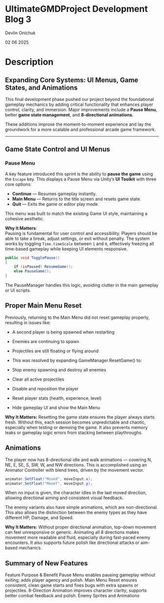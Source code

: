 # UltimateGMDProject Development Blog 3

Devlin Onichuk

02 06 2025
# Description

## Expanding Core Systems: UI Menus, Game States, and Animations

This final development phase pushed our project beyond the foundational gameplay mechanics by adding critical functionality that enhances player control, clarity, and immersion. Major improvements include a **Pause Menu**, better **game state management**, and **8-directional animations**.

These additions improve the moment-to-moment experience and lay the groundwork for a more scalable and professional arcade game framework.

---

##  Game State Control and UI Menus

### Pause Menu

A key feature introduced this sprint is the ability to **pause the game** using the `Escape` key. This displays a Pause Menu via Unity’s **UI Toolkit** with three core options:

- **Continue** — Resumes gameplay instantly.
- **Main Menu** — Returns to the title screen and resets game state.
- **Quit** — Exits the game or editor play mode.

This menu was built to match the existing Game UI style, maintaining a cohesive aesthetic.

**Why It Matters**:  
Pausing is fundamental for user control and accessibility. Players should be able to take a break, adjust settings, or exit without penalty. The system works by toggling `Time.timeScale` between `1` and `0`, effectively freezing all time-based gameplay while keeping UI elements responsive.

```csharp
public void TogglePause()
{
    if (isPaused) ResumeGame();
    else PauseGame();
}
```
The PauseManager handles this logic, avoiding clutter in the main gameplay or UI scripts.

## Proper Main Menu Reset
Previously, returning to the Main Menu did not reset gameplay properly, resulting in issues like:

- A second player is being spawned when restarting

- Enemies are continuing to spawn

- Projectiles are still floating or flying around

- This was resolved by expanding GameManager.ResetGame() to:

- Stop enemy spawning and destroy all enemies

- Clear all active projectiles

- Disable and reposition the player

- Reset player stats (health, experience, level)

- Hide gameplay UI and show the Main Menu

**Why It Matters:**
Resetting the game state ensures the player always starts fresh. Without this, each session becomes unpredictable and chaotic, especially when testing or demoing the game. It also prevents memory leaks or gameplay logic errors from stacking between playthroughs.

## Animations
The player now has 8-directional idle and walk animations — covering N, NE, E, SE, S, SW, W, and NW directions. This is accomplished using an Animator Controller with blend trees, driven by the movement vector.

```csharp
animator.SetFloat("MoveX", moveInput.x);
animator.SetFloat("MoveY", moveInput.y);
```
When no input is given, the character idles in the last moved direction, allowing directional aiming and consistent visual feedback.

The enemy variants also have simple animations, which are non-directional. This also allows the distinction between the enemy types as they have different HP, Damage, and Speed.

**Why It Matters:**
Without proper directional animation, top-down movement can feel unresponsive or generic. Animating all 8 directions makes movement more readable and fluid, especially during fast-paced enemy encounters. It also supports future polish like directional attacks or aim-based mechanics.

## Summary of New Features
Feature	Purpose & Benefit
Pause Menu enables pausing gameplay without exiting; adds player agency and polish.
Main Menu Reset	ensures consistent, clean game starts and fixes bugs with extra spawns or projectiles.
8-Direction Animation improves character clarity; supports better combat feedback and polish.
Enemy Sprites and Animations
